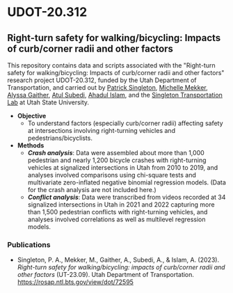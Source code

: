 # UDOT-20.312
## Right-turn safety for walking/bicycling: Impacts of curb/corner radii and other factors
This repository contains data and scripts associated with the "Right-turn safety for walking/bicycling: Impacts of curb/corner radii and other factors" research project UDOT-20.312, funded by the Utah Department of Transportation, and carried out by [Patrick Singleton](https://engineering.usu.edu/cee/people/faculty/singleton-patrick), [Michelle Mekker](https://www.linkedin.com/in/michelle-mekker-548804152/), [Alyssa Gaither](https://www.linkedin.com/in/alyssadgaither/), [Atul Subedi](https://www.linkedin.com/in/atulsub/), [Ahadul Islam](https://www.linkedin.com/in/ahadulislam/), and the [Singleton Transportation Lab](https://engineering.usu.edu/cee/research/labs/patrick-singleton/index) at Utah State University.
* **Objective**
    * To understand factors (especially curb/corner radii) affecting safety at intersections involving right-turning vehicles and pedestrians/bicyclists. 
* **Methods**
    * ***Crash analysis***: Data were assembled about more than 1,000 pedestrian and nearly 1,200 bicycle crashes with right-turning vehicles at signalized intersections in Utah from 2010 to 2019, and analyses involved comparisons using chi-square tests and multivariate zero-inflated negative binomial regression models. (Data for the crash analysis are not included here.)
    * ***Conflict analysis***: Data were transcribed from videos recorded at 34 signalized intersections in Utah in 2021 and 2022 capturing more than 1,500 pedestrian conflicts with right-turning vehicles, and analyses involved correlations as well as multilevel regression models.

### Publications
* Singleton, P. A., Mekker, M., Gaither, A., Subedi, A., & Islam, A. (2023). *Right-turn safety for walking/bicycling: impacts of curb/corner radii and other factors* (UT-23.09). Utah Department of Transportation. https://rosap.ntl.bts.gov/view/dot/72595
